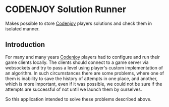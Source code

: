 # CODENJOY Solution Runner
Makes possible to store [Codenjoy][0] players solutions and check them in isolated manner. 

## Introduction
For many and many years [Codenjoy][0] players had to configure and run their game clients locally.
The clients should connect to a game server via websockets and try to pass a level using player's 
custom implementation of an algorithm. In such circumstances there are some problems, where one of them is
inability to save the history of attempts in one place, and another, which is more important, even if 
it was possible, we could not be sure if the attempts are successful of not until we launch them by ourselves.

So this application intended to solve these problems described above.

[0]: (https://github.com/codenjoyme/codenjoy)
